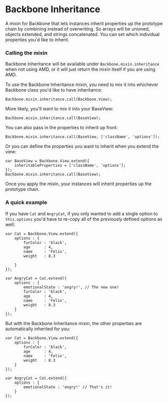 # Backbone Inheritance

A mixin for Backbone that lets instances inherit properties up the prototype chain by combining instead of overwriting. So arrays will be unioned, objects extended, and strings concatenated. You can set which individual properties you'd like to inherit.

### Calling the mixin

Backbone Inheritance will be available under `Backbone.mixin.inheritance` when not using AMD, or it will just return the mixin itself if you are using AMD.

To use the Backbone Inheritance mixin, you need to mix it into whichever Backbone class you'd like to have inheritance:

    Backbone.mixin.inheritance.call(Backbone.View);

More likely, you'll want to mix it into your BaseView:

    Backbone.mixin.inheritance.call(BaseView);

You can also pass in the properties to inherit up front:

    Backbone.mixin.inheritance.call(BaseView, ['className', 'options']);

Or you can define the properties you want to inherit when you extend the view:

    var BaseView = Backbone.View.extend({
        inheritableProperties = ['className', 'options'];
    });
    Backbone.mixin.inheritance.call(BaseView);

Once you apply the mixin, your instances will inherit properties up the prototype chain.

### A quick example

If you have `Cat` and `AngryCat`, if you only wanted to add a single option to `this.options` you'd have to re-copy all of the previously defined options as well:

    var Cat = Backbone.View.extend({
        options : {
            furColor : 'black',
            age      : 4,
            name     : 'Felix',
            weight   : 8.3

        }
    });

    var AngryCat = Cat.extend({
        options : {
            emotionalState : 'angry!', // The new one!
            furColor : 'black', 
            age      : 4,
            name     : 'Felix',
            weight   : 8.3
        }
    });

But with the Backbone Inheritance mixin, the other properties are automatically inherited for you:

    var Cat = Backbone.View.extend({
        options : {
            furColor : 'black',
            age      : 4,
            name     : 'Felix',
            weight   : 8.3
        }
    });

    var AngryCat = Cat.extend({
        options : {
            emotionalState : 'angry!' // That's it!
        }
    });